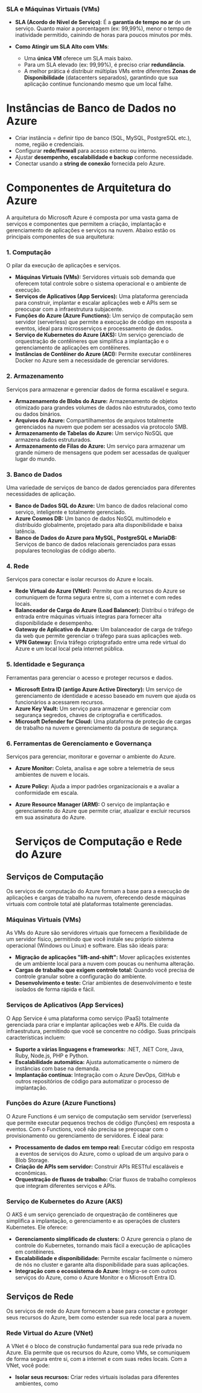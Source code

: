 ### SLA e Máquinas Virtuais (VMs)

* **SLA (Acordo de Nível de Serviço)**: É a **garantia de tempo no ar** de um serviço. Quanto maior a porcentagem (ex: 99,99%), menor o tempo de inatividade permitido, cainindo de horas para poucos minutos por mês.

* **Como Atingir um SLA Alto com VMs**:
    * Uma **única VM** oferece um SLA mais baixo.
    * Para um SLA elevado (ex: 99,99%), é preciso criar **redundância**.
    * A melhor prática é distribuir múltiplas VMs entre diferentes **Zonas de Disponibilidade** (datacenters separados), garantindo que sua aplicação continue funcionando mesmo que um local falhe.

# Instâncias de Banco de Dados no Azure

- Criar instância = definir tipo de banco (SQL, MySQL, PostgreSQL etc.), nome, região e credenciais.  
- Configurar **rede/firewall** para acesso externo ou interno.  
- Ajustar **desempenho, escalabilidade e backup** conforme necessidade.  
- Conectar usando a **string de conexão** fornecida pelo Azure.  

# Componentes de Arquitetura do Azure

A arquitetura do Microsoft Azure é composta por uma vasta gama de serviços e componentes que permitem a criação, implantação e gerenciamento de aplicações e serviços na nuvem. Abaixo estão os principais componentes de sua arquitetura:

### **1. Computação**

O pilar da execução de aplicações e serviços.

* **Máquinas Virtuais (VMs):** Servidores virtuais sob demanda que oferecem total controle sobre o sistema operacional e o ambiente de execução.
* **Serviços de Aplicativos (App Services):** Uma plataforma gerenciada para construir, implantar e escalar aplicações web e APIs sem se preocupar com a infraestrutura subjacente.
* **Funções do Azure (Azure Functions):** Um serviço de computação sem servidor (serverless) que permite a execução de código em resposta a eventos, ideal para microsserviços e processamento de dados.
* **Serviço de Kubernetes do Azure (AKS):** Um serviço gerenciado de orquestração de contêineres que simplifica a implantação e o gerenciamento de aplicações em contêineres.
* **Instâncias de Contêiner do Azure (ACI):** Permite executar contêineres Docker no Azure sem a necessidade de gerenciar servidores.

### **2. Armazenamento**

Serviços para armazenar e gerenciar dados de forma escalável e segura.

* **Armazenamento de Blobs do Azure:** Armazenamento de objetos otimizado para grandes volumes de dados não estruturados, como texto ou dados binários.
* **Arquivos do Azure:** Compartilhamentos de arquivos totalmente gerenciados na nuvem que podem ser acessados via protocolo SMB.
* **Armazenamento de Tabelas do Azure:** Um serviço NoSQL que armazena dados estruturados.
* **Armazenamento de Filas do Azure:** Um serviço para armazenar um grande número de mensagens que podem ser acessadas de qualquer lugar do mundo.

### **3. Banco de Dados**

Uma variedade de serviços de banco de dados gerenciados para diferentes necessidades de aplicação.

* **Banco de Dados SQL do Azure:** Um banco de dados relacional como serviço, inteligente e totalmente gerenciado.
* **Azure Cosmos DB:** Um banco de dados NoSQL multimodelo e distribuído globalmente, projetado para alta disponibilidade e baixa latência.
* **Banco de Dados do Azure para MySQL, PostgreSQL e MariaDB:** Serviços de banco de dados relacionais gerenciados para essas populares tecnologias de código aberto.

### **4. Rede**

Serviços para conectar e isolar recursos do Azure e locais.

* **Rede Virtual do Azure (VNet):** Permite que os recursos do Azure se comuniquem de forma segura entre si, com a internet e com redes locais.
* **Balanceador de Carga do Azure (Load Balancer):** Distribui o tráfego de entrada entre máquinas virtuais íntegras para fornecer alta disponibilidade e desempenho.
* **Gateway de Aplicativo do Azure:** Um balanceador de carga de tráfego da web que permite gerenciar o tráfego para suas aplicações web.
* **VPN Gateway:** Envia tráfego criptografado entre uma rede virtual do Azure e um local local pela internet pública.

### **5. Identidade e Segurança**

Ferramentas para gerenciar o acesso e proteger recursos e dados.

* **Microsoft Entra ID (antigo Azure Active Directory):** Um serviço de gerenciamento de identidade e acesso baseado em nuvem que ajuda os funcionários a acessarem recursos.
* **Azure Key Vault:** Um serviço para armazenar e gerenciar com segurança segredos, chaves de criptografia e certificados.
* **Microsoft Defender for Cloud:** Uma plataforma de proteção de cargas de trabalho na nuvem e gerenciamento da postura de segurança.

### **6. Ferramentas de Gerenciamento e Governança**

Serviços para gerenciar, monitorar e governar o ambiente do Azure.

* **Azure Monitor:** Coleta, analisa e age sobre a telemetria de seus ambientes de nuvem e locais.
* **Azure Policy:** Ajuda a impor padrões organizacionais e a avaliar a conformidade em escala.
* **Azure Resource Manager (ARM):** O serviço de implantação e gerenciamento do Azure que permite criar, atualizar e excluir recursos em sua assinatura do Azure.

  # Serviços de Computação e Rede do Azure

## Serviços de Computação

Os serviços de computação do Azure formam a base para a execução de aplicações e cargas de trabalho na nuvem, oferecendo desde máquinas virtuais com controle total até plataformas totalmente gerenciadas.

### **Máquinas Virtuais (VMs)**
As VMs do Azure são servidores virtuais que fornecem a flexibilidade de um servidor físico, permitindo que você instale seu próprio sistema operacional (Windows ou Linux) e software. Elas são ideais para:
* **Migração de aplicações "lift-and-shift":** Mover aplicações existentes de um ambiente local para a nuvem com poucas ou nenhuma alteração.
* **Cargas de trabalho que exigem controle total:** Quando você precisa de controle granular sobre a configuração do ambiente.
* **Desenvolvimento e teste:** Criar ambientes de desenvolvimento e teste isolados de forma rápida e fácil.

### **Serviços de Aplicativos (App Services)**
O App Service é uma plataforma como serviço (PaaS) totalmente gerenciada para criar e implantar aplicações web e APIs. Ele cuida da infraestrutura, permitindo que você se concentre no código. Suas principais características incluem:
* **Suporte a várias linguagens e frameworks:** .NET, .NET Core, Java, Ruby, Node.js, PHP e Python.
* **Escalabilidade automática:** Ajusta automaticamente o número de instâncias com base na demanda.
* **Implantação contínua:** Integração com o Azure DevOps, GitHub e outros repositórios de código para automatizar o processo de implantação.

### **Funções do Azure (Azure Functions)**
O Azure Functions é um serviço de computação sem servidor (serverless) que permite executar pequenos trechos de código (funções) em resposta a eventos. Com o Functions, você não precisa se preocupar com o provisionamento ou gerenciamento de servidores. É ideal para:
* **Processamento de dados em tempo real:** Executar código em resposta a eventos de serviços do Azure, como o upload de um arquivo para o Blob Storage.
* **Criação de APIs sem servidor:** Construir APIs RESTful escaláveis e econômicas.
* **Orquestração de fluxos de trabalho:** Criar fluxos de trabalho complexos que integram diferentes serviços e APIs.

### **Serviço de Kubernetes do Azure (AKS)**
O AKS é um serviço gerenciado de orquestração de contêineres que simplifica a implantação, o gerenciamento e as operações de clusters Kubernetes. Ele oferece:
* **Gerenciamento simplificado de clusters:** O Azure gerencia o plano de controle do Kubernetes, tornando mais fácil a execução de aplicações em contêineres.
* **Escalabilidade e disponibilidade:** Permite escalar facilmente o número de nós no cluster e garante alta disponibilidade para suas aplicações.
* **Integração com o ecossistema do Azure:** Integra-se com outros serviços do Azure, como o Azure Monitor e o Microsoft Entra ID.

## Serviços de Rede

Os serviços de rede do Azure fornecem a base para conectar e proteger seus recursos do Azure, bem como estender sua rede local para a nuvem.

### **Rede Virtual do Azure (VNet)**
A VNet é o bloco de construção fundamental para sua rede privada no Azure. Ela permite que os recursos do Azure, como VMs, se comuniquem de forma segura entre si, com a internet e com suas redes locais. Com a VNet, você pode:
* **Isolar seus recursos:** Criar redes virtuais isoladas para diferentes ambientes, como
